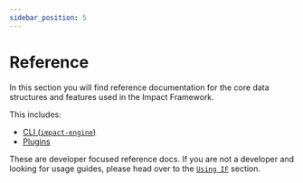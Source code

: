 ```yaml
---
sidebar_position: 5
---
```


# Reference

In this section you will find reference documentation for the core data structures and features used in the Impact Framework.

This includes:

- [CLI (`impact-engine`)](cli.md)
- [Plugins](plugins.md)

These are developer focused reference docs. If you are not a developer and looking for usage guides, please head over to the [`Using IF`](../using-if/) section.
